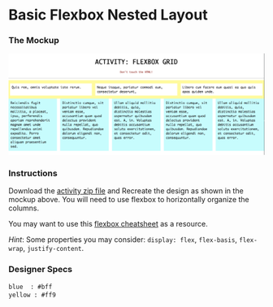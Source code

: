 # Basic Flexbox Nested Layout

### The Mockup
![mockup](./mockups/grid-flexbox-demo.png)


### Instructions
Download the [activity zip file](./) and Recreate the design as shown in the mockup above. You will need to use flexbox to horizontally organize the columns.

You may want to use this [flexbox cheatsheet](https://css-tricks.com/snippets/css/a-guide-to-flexbox/) as a resource.

*Hint*: Some properties you may consider: `display: flex`, `flex-basis`, `flex-wrap`, `justify-content`.



### Designer Specs

```
blue  : #bff
yellow : #ff9
```

